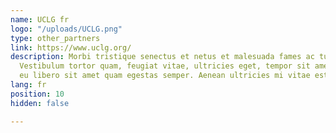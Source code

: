 ```yaml
---
name: UCLG fr
logo: "/uploads/UCLG.png"
type: other_partners
link: https://www.uclg.org/
description: Morbi tristique senectus et netus et malesuada fames ac turpis egestas.
  Vestibulum tortor quam, feugiat vitae, ultricies eget, tempor sit amet, ante. Donec
  eu libero sit amet quam egestas semper. Aenean ultricies mi vitae est.
lang: fr
position: 10
hidden: false

---
```

